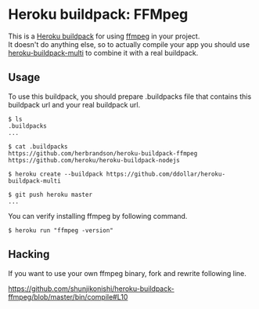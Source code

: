 Heroku buildpack: FFMpeg
=======================

This is a [Heroku buildpack](http://devcenter.heroku.com/articles/buildpacks) for using [ffmpeg](http://www.ffmpeg.org/) in your project.  
It doesn't do anything else, so to actually compile your app you should use [heroku-buildpack-multi](https://github.com/ddollar/heroku-buildpack-multi) to combine it with a real buildpack.

Usage
-----
To use this buildpack, you should prepare .buildpacks file that contains this buildpack url and your real buildpack url.  

    $ ls
    .buildpacks
    ...
    
    $ cat .buildpacks
    https://github.com/herbrandson/heroku-buildpack-ffmpeg
    https://github.com/heroku/heroku-buildpack-nodejs

    $ heroku create --buildpack https://github.com/ddollar/heroku-buildpack-multi

    $ git push heroku master
    ...

You can verify installing ffmpeg by following command.

    $ heroku run "ffmpeg -version"

Hacking
-------
If you want to use your own ffmpeg binary, fork and rewrite following line.

https://github.com/shunjikonishi/heroku-buildpack-ffmpeg/blob/master/bin/compile#L10
